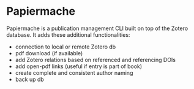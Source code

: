 # Papiermache

Papiermache is a publication management CLI built on top of the Zotero database. It adds these additional functionalities:
- connection to local or remote Zotero db
- pdf download (if available)
- add Zotero relations based on referenced and referencing DOIs
- add open-pdf links (useful if entry is part of book)
- create complete and consistent author naming
- back up db
